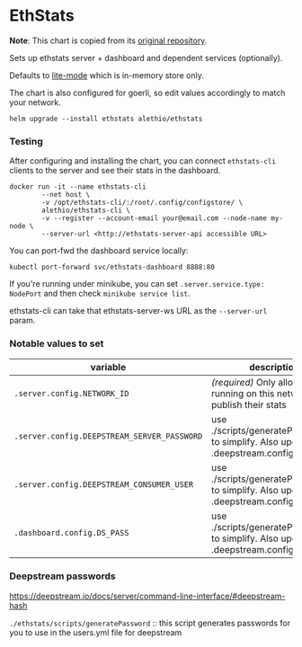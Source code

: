 # EthStats

**Note**: This chart is copied from its [original repository](https://github.com/Alethio/ethstats-network-server/tree/master/k8s/charts).

Sets up ethstats server + dashboard and dependent services (optionally).

Defaults to [lite-mode](https://github.com/Alethio/ethstats-network-server#lite-mode)
which is in-memory store only.

The chart is also configured for goerli, so edit values accordingly to match
your network.

```
helm upgrade --install ethstats alethio/ethstats
```

### Testing

After configuring and installing the chart, you can connect `ethstats-cli` clients
to the server and see their stats in the dashboard.

```
docker run -it --name ethstats-cli
		--net host \
		-v /opt/ethstats-cli/:/root/.config/configstore/ \
		alethio/ethstats-cli \
		-v --register --account-email your@email.com --node-name my-node \
		--server-url <http://ethstats-server-api accessible URL>
```

You can port-fwd the dashboard service locally:

```
kubectl port-forward svc/ethstats-dashboard 8888:80
```

If you're running under minikube, you can set `.server.service.type: NodePort` and
then check `minikube service list`.

ethstats-cli can take that ethstats-server-ws URL as the `--server-url` param.

### Notable values to set

| variable                                    | description                                                                          | default |
| ------------------------------------------- | ------------------------------------------------------------------------------------ | ------- |
| `.server.config.NETWORK_ID`                 | _(required)_ Only allow clients running on this network ID to publish their stats    | `"5"`   |
| `.server.config.DEEPSTREAM_SERVER_PASSWORD` | use ./scripts/generatePassword to simplify. Also update .deepstream.config.users.yml |
| `.server.config.DEEPSTREAM_CONSUMER_USER`   | use ./scripts/generatePassword to simplify. Also update .deepstream.config.users.yml |
| `.dashboard.config.DS_PASS`                 | use ./scripts/generatePassword to simplify. Also update .deepstream.config.users.yml |

### Deepstream passwords

https://deepstream.io/docs/server/command-line-interface/#deepstream-hash

`./ethstats/scripts/generatePassword` :: this script generates passwords for
you to use in the users.yml file for deepstream

